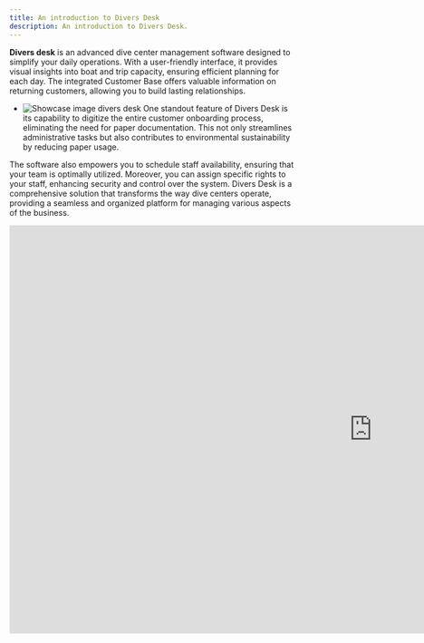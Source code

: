 ```yaml
---
title: An introduction to Divers Desk
description: An introduction to Divers Desk.
---
```


**Divers desk** is an advanced dive center management software designed to simplify your daily operations. With a user-friendly interface, it provides visual insights into boat and trip capacity, ensuring efficient planning for each day. The integrated Customer Base offers valuable information on returning customers, allowing you to build lasting relationships.
- ![Showcase image divers desk](/images/Divers_desk_own_screen.png)
One standout feature of Divers Desk is its capability to digitize the entire customer onboarding process, eliminating the need for paper documentation. This not only streamlines administrative tasks but also contributes to environmental sustainability by reducing paper usage.

The software also empowers you to schedule staff availability, ensuring that your team is optimally utilized. Moreover, you can assign specific rights to your staff, enhancing security and control over the system. Divers Desk is a comprehensive solution that transforms the way dive centers operate, providing a seamless and organized platform for managing various aspects of the business.

<iframe width="1280" height="720" src="https://www.youtube.com/embed/QUUr5A2rRKw" 
title="Divers Desk" frameborder="0" allow="accelerometer; autoplay; clipboard-write; encrypted-media; 
gyroscope; picture-in-picture; web-share" allowfullscreen></iframe>
